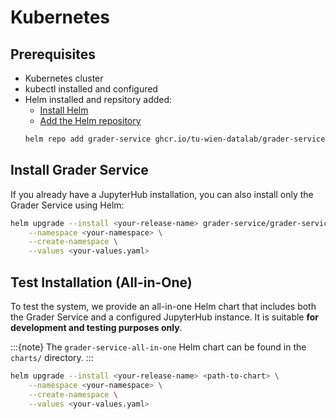 # Kubernetes

## Prerequisites

- Kubernetes cluster
- kubectl installed and configured
- Helm installed and repsitory added:
    - [Install Helm](https://helm.sh/docs/intro/install/)
    - [Add the Helm repository](https://helm.sh/docs/intro/quickstart/#add-a-helm-repository)
    ```bash
    helm repo add grader-service ghcr.io/tu-wien-datalab/grader-service
    ```

## Install Grader Service
If you already have a JupyterHub installation, you can also install only the Grader Service using Helm:
```bash
helm upgrade --install <your-release-name> grader-service/grader-service \
    --namespace <your-namespace> \
    --create-namespace \
    --values <your-values.yaml>
```

## Test Installation (All-in-One)
To test the system, we provide an all-in-one Helm chart that includes both the Grader Service and a configured JupyterHub instance. It is suitable **for development and testing purposes only**.

:::{note}
The `grader-service-all-in-one` Helm chart can be found in the `charts/` directory.
:::
```bash
helm upgrade --install <your-release-name> <path-to-chart> \
    --namespace <your-namespace> \
    --create-namespace \
    --values <your-values.yaml>
```

